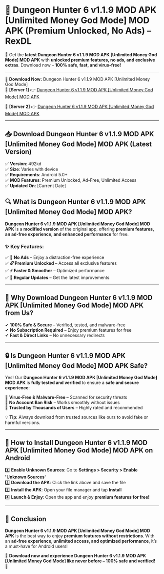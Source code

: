 # 🚀 Dungeon Hunter 6 v1.1.9 MOD APK [Unlimited Money God Mode] MOD APK (Premium Unlocked, No Ads) – RexDL 

🎯 Get the **latest Dungeon Hunter 6 v1.1.9 MOD APK [Unlimited Money God Mode] MOD APK** with **unlocked premium features, no ads, and exclusive extras**. Download now – **100% safe, fast, and virus-free!**  

---

🔽 **Download Now:** Dungeon Hunter 6 v1.1.9 MOD APK [Unlimited Money God Mode]  
🔹 **[Server 1]** 👉 [Dungeon Hunter 6 v1.1.9 MOD APK [Unlimited Money God Mode] MOD APK](https://apkcomod.com?title=Dungeon_Hunter_6_v1.1.9_MOD_APK_[Unlimited_Money_God_Mode])  

🔹 **[Server 2]** 👉 [Dungeon Hunter 6 v1.1.9 MOD APK [Unlimited Money God Mode] MOD APK](https://apkcomod.com?title=Dungeon_Hunter_6_v1.1.9_MOD_APK_[Unlimited_Money_God_Mode])  

---
## 📥 Download Dungeon Hunter 6 v1.1.9 MOD APK [Unlimited Money God Mode] MOD APK (Latest Version)  

✅ **Version**: 492kd  
✅ **Size**: Varies with device  
✅ **Requirements**: Android 5.0+  
✅ **MOD Features**: Premium Unlocked, Ad-Free, Unlimited Access  
✅ **Updated On**: [Current Date]  

## 🔍 What is Dungeon Hunter 6 v1.1.9 MOD APK [Unlimited Money God Mode] MOD APK?  

**Dungeon Hunter 6 v1.1.9 MOD APK [Unlimited Money God Mode] MOD APK** is a **modified version** of the original app, offering **premium features, an ad-free experience, and enhanced performance** for free.  

### ✨ Key Features:  

✅ **🚫 No Ads** – Enjoy a distraction-free experience  
✅ **🔓 Premium Unlocked** – Access all exclusive features  
✅ **⚡ Faster & Smoother** – Optimized performance  
✅ **🔄 Regular Updates** – Get the latest improvements  

---

## 🌟 Why Download Dungeon Hunter 6 v1.1.9 MOD APK [Unlimited Money God Mode] MOD APK from Us?  

✔ **100% Safe & Secure** – Verified, tested, and malware-free  
✔ **No Subscription Required** – Enjoy premium features for free  
✔ **Fast & Direct Links** – No unnecessary redirects  

---

## 🔒 Is Dungeon Hunter 6 v1.1.9 MOD APK [Unlimited Money God Mode] MOD APK Safe?  

Yes! Our **Dungeon Hunter 6 v1.1.9 MOD APK [Unlimited Money God Mode] MOD APK** is **fully tested and verified** to ensure a **safe and secure experience**:  

🔹 **Virus-Free & Malware-Free** – Scanned for security threats  
🔹 **No Account Ban Risk** – Works smoothly without issues  
🔹 **Trusted by Thousands of Users** – Highly rated and recommended  

💡 **Tip:** Always download from trusted sources like ours to avoid fake or harmful versions.  

---

## 📲 How to Install Dungeon Hunter 6 v1.1.9 MOD APK [Unlimited Money God Mode] MOD APK on Android  

1️⃣ **Enable Unknown Sources**: Go to **Settings > Security > Enable 'Unknown Sources'**  
2️⃣ **Download the APK**: Click the link above and save the file  
3️⃣ **Install the APK**: Open your file manager and tap **Install**  
4️⃣ **Launch & Enjoy**: Open the app and enjoy **premium features for free!**  

---

## 🚀 Conclusion  

**Dungeon Hunter 6 v1.1.9 MOD APK [Unlimited Money God Mode] MOD APK** is the best way to enjoy **premium features without restrictions**. With an **ad-free experience, unlimited access, and optimized performance**, it’s a must-have for Android users!  

🔻 **Download now and experience Dungeon Hunter 6 v1.1.9 MOD APK [Unlimited Money God Mode] like never before – 100% safe and verified!** 🔻  
